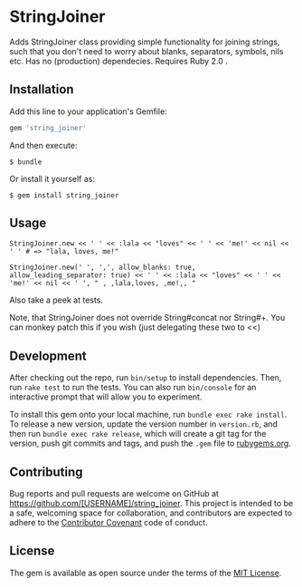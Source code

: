 # StringJoiner

Adds StringJoiner class providing simple functionality for joining strings, such that you don't need to worry about blanks, separators, symbols, nils etc. Has no (production) dependecies. Requires Ruby 2.0 .

## Installation

Add this line to your application's Gemfile:

```ruby
gem 'string_joiner'
```

And then execute:

    $ bundle

Or install it yourself as:

    $ gem install string_joiner

## Usage

	StringJoiner.new << ' ' << :lala << "loves" << ' ' << 'me!' << nil << ' ' # => "lala, loves, me!"

	StringJoiner.new(' ', ',', allow_blanks: true, allow_leading_separator: true) << ' ' << :lala << "loves" << ' ' << 'me!' << nil << ' ', " , ,lala,loves, ,me!,, "

Also take a peek at tests.

Note, that StringJoiner does not override String#concat nor String#+. You can monkey patch this if you wish (just delegating these two to <<) 

## Development

After checking out the repo, run `bin/setup` to install dependencies. Then, run `rake test` to run the tests. You can also run `bin/console` for an interactive prompt that will allow you to experiment.

To install this gem onto your local machine, run `bundle exec rake install`. To release a new version, update the version number in `version.rb`, and then run `bundle exec rake release`, which will create a git tag for the version, push git commits and tags, and push the `.gem` file to [rubygems.org](https://rubygems.org).

## Contributing

Bug reports and pull requests are welcome on GitHub at https://github.com/[USERNAME]/string_joiner. This project is intended to be a safe, welcoming space for collaboration, and contributors are expected to adhere to the [Contributor Covenant](http://contributor-covenant.org) code of conduct.


## License

The gem is available as open source under the terms of the [MIT License](http://opensource.org/licenses/MIT).

